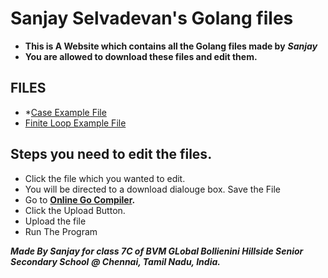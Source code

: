 # Sanjay Selvadevan's Golang files

- **This is A Website which contains all the Golang files made by** ***Sanjay***
- **You are allowed to download these files and edit them.**

## FILES

- *[Case Example File](/case_EX_file.go)
- [Finite Loop Example File](/finite_loop_EX_file.go)

## Steps you need to edit the files.
- Click the file which you wanted to edit.
- You will be directed to a download dialouge box. Save the File
- Go to **[Online Go Compiler](https://www.onlinegdb.com/online_go_compiler#).**
- Click the Upload Button.
- Upload the file
- Run The Program

***Made By Sanjay for class 7C of BVM GLobal Bollienini Hillside Senior Secondary School***
***@ Chennai, Tamil Nadu, India.***
